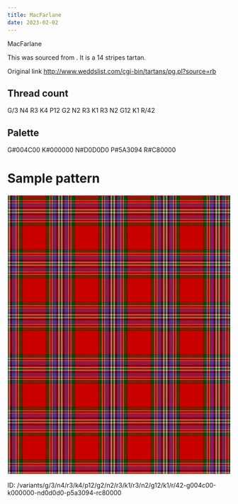 ```yaml
---
title: MacFarlane
date: 2023-02-02
---
```

MacFarlane

This was sourced from <no value>.  It is a 14 stripes tartan.

Original link http://www.weddslist.com/cgi-bin/tartans/pg.pl?source=rb

## Thread count
G/3 N4 R3 K4 P12 G2 N2 R3 K1 R3 N2 G12 K1 R/42

## Palette
G#004C00 K#000000 N#D0D0D0 P#5A3094 R#C80000

# Sample pattern

![Tartan detail](tartan.png "G/3 N4 R3 K4 P12 G2 N2 R3 K1 R3 N2 G12 K1 R/42 tartan")

ID: /variants/g/3/n4/r3/k4/p12/g2/n2/r3/k1/r3/n2/g12/k1/r/42-g004c00-k000000-nd0d0d0-p5a3094-rc80000